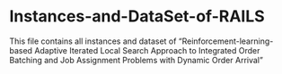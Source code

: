 # Instances-and-DataSet-of-RAILS
This file contains all instances and dataset of “Reinforcement-learning-based Adaptive Iterated Local Search Approach to Integrated Order Batching and Job Assignment Problems with Dynamic Order Arrival”
